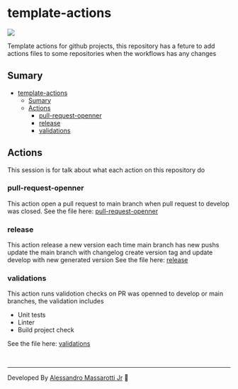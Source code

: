 # template-actions

<p>
  <img src="https://img.shields.io/badge/made%20by-Alessandro%20Massarotti%20Jr-000000?style=flat-square">
</p>

Template actions for github projects, this repository has a feture to add actions files to some repositories when the workflows has any changes

## Sumary

- [template-actions](#template-actions)
  - [Sumary](#sumary)
  - [Actions](#actions)
    - [pull-request-openner](#pull-request-openner)
    - [release](#release)
    - [validations](#validations)

## Actions

This session is for talk about what each action on this repository do

### pull-request-openner

This action open a pull request to main branch when pull request to develop was closed.
See the file here: [pull-request-openner](./.github/actions/pull-request-openner.yaml)

### release
This action release a new version each time main branch has new pushs
update the main branch with changelog create version tag and update develop with new generated version
See the file here: [release](./.github/actions/release.yaml)


### validations
This action runs validotion checks on PR was openned to develop or main branches, the validation includes
- Unit tests
- Linter
- Build project check

See the file here: [validations](./.github/actions/validations.yaml)


<br>

---

Developed By [Alessandro Massarotti Jr](https://github.com/alessandro-massarotti-jr) 🤖